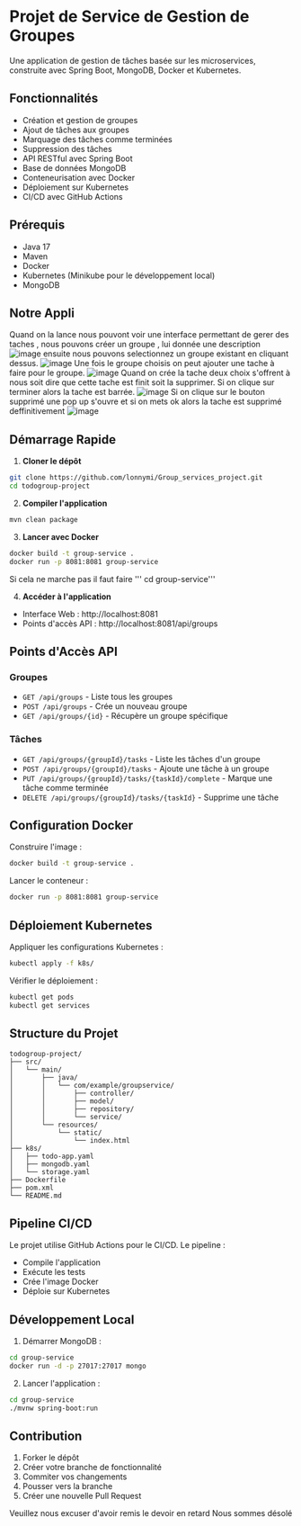 # Projet de Service de Gestion de Groupes

Une application de gestion de tâches basée sur les microservices, construite avec Spring Boot, MongoDB, Docker et Kubernetes.

## Fonctionnalités

- Création et gestion de groupes
- Ajout de tâches aux groupes
- Marquage des tâches comme terminées
- Suppression des tâches
- API RESTful avec Spring Boot
- Base de données MongoDB
- Conteneurisation avec Docker
- Déploiement sur Kubernetes
- CI/CD avec GitHub Actions

## Prérequis

- Java 17
- Maven
- Docker
- Kubernetes (Minikube pour le développement local)
- MongoDB
## Notre Appli
Quand on la lance nous pouvont voir une interface permettant de gerer des taches , nous pouvons créer un groupe , lui donnée une description 
![image](https://github.com/user-attachments/assets/07c7f832-506b-4497-bd6a-948143004aaf)
ensuite nous pouvons selectionnez un groupe existant en cliquant dessus.
![image](https://github.com/user-attachments/assets/4c134afc-cfa3-4076-8fd9-59e31e7c49f2)
Une fois le groupe choisis on peut ajouter une tache à faire pour le groupe.
![image](https://github.com/user-attachments/assets/348bed0b-d814-416d-98ae-43c21698b6a9)
Quand on crée la tache deux choix s'offrent à nous soit dire que cette tache est finit  soit la supprimer. Si on clique sur terminer alors la tache est barrée.
![image](https://github.com/user-attachments/assets/9d137806-32d5-497f-b844-debeefe6052c)
Si on clique sur le bouton supprimé une pop up s'ouvre et si on mets ok alors la tache est supprimé deffinitivement
![image](https://github.com/user-attachments/assets/7863ef17-27a9-4ec7-b640-5421d2ac7b39)




## Démarrage Rapide

1. **Cloner le dépôt**
```bash
git clone https://github.com/lonnymi/Group_services_project.git
cd todogroup-project
```

2. **Compiler l'application**
```bash
mvn clean package
```

3. **Lancer avec Docker**
```bash
docker build -t group-service .
docker run -p 8081:8081 group-service
```
Si cela ne marche pas il faut faire '''
cd group-service'''

4. **Accéder à l'application**
- Interface Web : http://localhost:8081
- Points d'accès API : http://localhost:8081/api/groups

## Points d'Accès API

### Groupes
- `GET /api/groups` - Liste tous les groupes
- `POST /api/groups` - Crée un nouveau groupe
- `GET /api/groups/{id}` - Récupère un groupe spécifique

### Tâches
- `GET /api/groups/{groupId}/tasks` - Liste les tâches d'un groupe
- `POST /api/groups/{groupId}/tasks` - Ajoute une tâche à un groupe
- `PUT /api/groups/{groupId}/tasks/{taskId}/complete` - Marque une tâche comme terminée
- `DELETE /api/groups/{groupId}/tasks/{taskId}` - Supprime une tâche

## Configuration Docker

Construire l'image :
```bash
docker build -t group-service .
```

Lancer le conteneur :
```bash
docker run -p 8081:8081 group-service
```

## Déploiement Kubernetes

Appliquer les configurations Kubernetes :
```bash
kubectl apply -f k8s/
```

Vérifier le déploiement :
```bash
kubectl get pods
kubectl get services
```

## Structure du Projet

```
todogroup-project/
├── src/
│   └── main/
│       ├── java/
│       │   └── com/example/groupservice/
│       │       ├── controller/
│       │       ├── model/
│       │       ├── repository/
│       │       └── service/
│       └── resources/
│           └── static/
│               └── index.html
├── k8s/
│   ├── todo-app.yaml
│   ├── mongodb.yaml
│   └── storage.yaml
├── Dockerfile
├── pom.xml
└── README.md
```

## Pipeline CI/CD

Le projet utilise GitHub Actions pour le CI/CD. Le pipeline :
- Compile l'application
- Exécute les tests
- Crée l'image Docker
- Déploie sur Kubernetes

## Développement Local

1. Démarrer MongoDB :
```bash
cd group-service
docker run -d -p 27017:27017 mongo
```

2. Lancer l'application :
```bash
cd group-service
./mvnw spring-boot:run
```

## Contribution

1. Forker le dépôt
2. Créer votre branche de fonctionnalité
3. Commiter vos changements
4. Pousser vers la branche
5. Créer une nouvelle Pull Request

Veuillez nous excuser d'avoir remis le devoir en retard Nous sommes désolé

